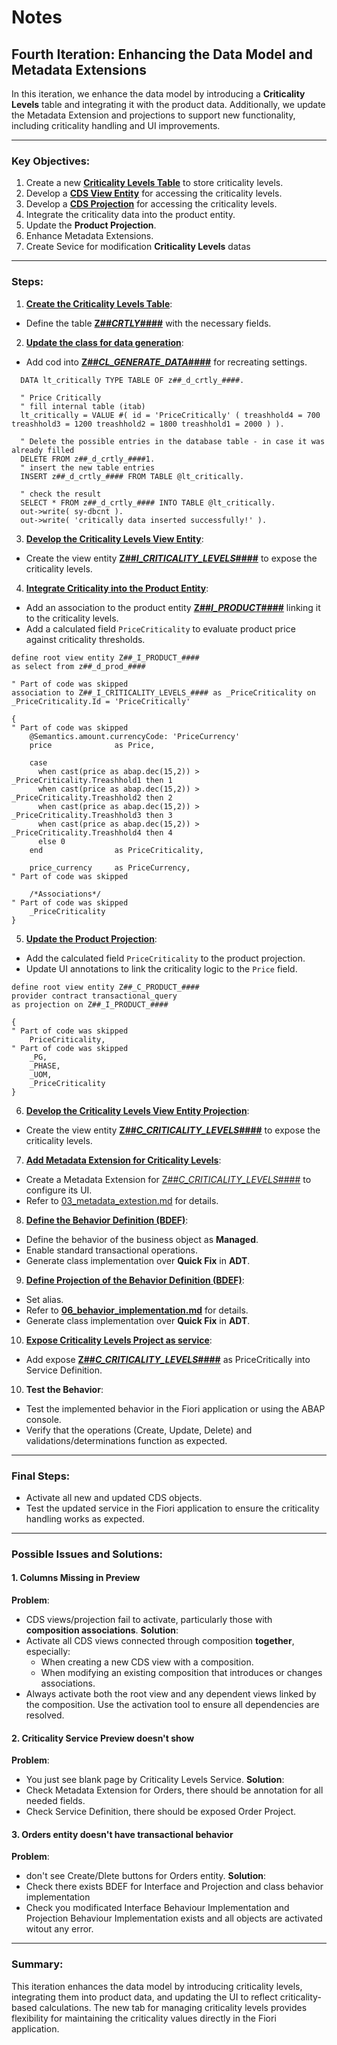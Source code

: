 # Notes
## Fourth Iteration: Enhancing the Data Model and Metadata Extensions
In this iteration, we enhance the data model by introducing a **Criticality Levels** table and integrating it with the product data. Additionally, we update the Metadata Extension and projections to support new functionality, including criticality handling and UI improvements.

---
### Key Objectives:
1. Create a new **[Criticality Levels Table](./00_tables.md)** to store criticality levels.
2. Develop a **[CDS View Entity](./01_cds.md#z##_i_criticality_levels_)** for accessing the criticality levels.
2. Develop a **[CDS Projection](./02_cds.md#z##_c_criticality_levels_)** for accessing the criticality levels.
3. Integrate the criticality data into the product entity.
4. Update the **Product Projection**.
5. Enhance Metadata Extensions.
6. Create Sevice for modification **Criticality Levels** datas

---
### Steps:
1. **[Create the Criticality Levels Table](./00_tables.md#z##_d_crtly_)**:
  - Define the table **[Z##_CRTLY_####](./00_tables.md#z##_d_crtly_)** with the necessary fields.

2. **[Update the class for data generation](./05_generator.md#z##_cl_generate_data_)**:
  - Add cod into **[Z##_CL_GENERATE_DATA_####](./05_generator.md#z##_cl_generate_data_)** for recreating settings.
  ```ABAP
    DATA lt_critically TYPE TABLE OF z##_d_crtly_####.

    " Price Critically
    " fill internal table (itab)
    lt_critically = VALUE #( id = 'PriceCritically' ( treashhold4 = 700 treashhold3 = 1200 treashhold2 = 1800 treashhold1 = 2000 ) ).

    " Delete the possible entries in the database table - in case it was already filled
    DELETE FROM z##_d_crtly_####1.
    " insert the new table entries
    INSERT z##_d_crtly_#### FROM TABLE @lt_critically.

    " check the result
    SELECT * FROM z##_d_crtly_#### INTO TABLE @lt_critically.
    out->write( sy-dbcnt ).
    out->write( 'critically data inserted successfully!' ).
  ```

3. **[Develop the Criticality Levels View Entity](./01_cds.md#z##_i_criticality_levels_)**:
  - Create the view entity **[Z##_I_CRITICALITY_LEVELS_####](./01_cds.md#z##_i_criticality_levels_)** to expose the criticality levels.

4. **[Integrate Criticality into the Product Entity](./02_cds.md)**:
  - Add an association to the product entity **[Z##_I_PRODUCT_####](./02_cds.md#z##_c_product_)** linking it to the criticality levels.
  - Add a calculated field `PriceCriticality` to evaluate product price against criticality thresholds.

  ```ABAP
  define root view entity Z##_I_PRODUCT_####
  as select from z##_d_prod_####

  " Part of code was skipped
  association to Z##_I_CRITICALITY_LEVELS_#### as _PriceCriticality on _PriceCriticality.Id = 'PriceCritically'

{
  " Part of code was skipped
      @Semantics.amount.currencyCode: 'PriceCurrency'
      price              as Price,

      case
        when cast(price as abap.dec(15,2)) > _PriceCriticality.Treashhold1 then 1
        when cast(price as abap.dec(15,2)) > _PriceCriticality.Treashhold2 then 2
        when cast(price as abap.dec(15,2)) > _PriceCriticality.Treashhold3 then 3
        when cast(price as abap.dec(15,2)) > _PriceCriticality.Treashhold4 then 4
        else 0
      end                as PriceCriticality,

      price_currency     as PriceCurrency,
  " Part of code was skipped

      /*Associations*/
  " Part of code was skipped
      _PriceCriticality
}
  ```

5. **[Update the Product Projection](./02_cds.md#z##_c_product_)**:
  - Add the calculated field `PriceCriticality` to the product projection.
  - Update UI annotations to link the criticality logic to the `Price` field.
  ```ABAP
define root view entity Z##_C_PRODUCT_####
  provider contract transactional_query
  as projection on Z##_I_PRODUCT_####

{
  " Part of code was skipped
      PriceCriticality,
  " Part of code was skipped
      _PG,
      _PHASE,
      _UOM,
      _PriceCriticality
}
  ```

6. **[Develop the Criticality Levels View Entity Projection](./02_cds.md##z##_i_criticality_levels_)**:
  - Create the view entity **[Z##_C_CRITICALITY_LEVELS_####](./02_cds.md#z##_i_criticality_levels_)** to expose the criticality levels.

7. **[Add Metadata Extension for Criticality Levels](./03_metadata_extestion.md#z##_i_criticality_levels_)**:
  - Create a Metadata Extension for [Z##_C_CRITICALITY_LEVELS_####](./03_metadata_extestion.md#z##_i_criticality_levels_) to configure its UI.
  - Refer to [03_metadata_extestion.md](./03_metadata_extestion.md) for details.

8. **[Define the Behavior Definition (BDEF)](./06_behavior_implementation.md#z##_i_criticality_levels_)**:
  - Define the behavior of the business object as **Managed**.
  - Enable standard transactional operations.
  - Generate class implementation over **Quick Fix** in **ADT**.

9. **[Define Projection of the Behavior Definition (BDEF)](./06_behavior_implementation.md#z##_i_criticality_levels_)**:
  - Set alias.
  - Refer to **[06_behavior_implementation.md](./06_behavior_implementation.md#z##_i_criticality_levels_)** for details.
  - Generate class implementation over **Quick Fix** in **ADT**.

10. **[Expose Criticality Levels Project as service](./04_service.md)**:
  - Add expose **[Z##_C_CRITICALITY_LEVELS_####](./04_service.md)** as PriceCritically into Service Definition.

10. **Test the Behavior**:
  - Test the implemented behavior in the Fiori application or using the ABAP console.
  - Verify that the operations (Create, Update, Delete) and validations/determinations function as expected.

---
### Final Steps:
- Activate all new and updated CDS objects.
- Test the updated service in the Fiori application to ensure the criticality handling works as expected.

---
### Possible Issues and Solutions:
#### 1. **Columns Missing in Preview**
  **Problem**:
   - CDS views/projection fail to activate, particularly those with **composition associations**.
   **Solution**:
   - Activate all CDS views connected through composition **together**, especially:
     - When creating a new CDS view with a composition.
     - When modifying an existing composition that introduces or changes associations.
   - Always activate both the root view and any dependent views linked by the composition. Use the activation tool to ensure all dependencies are resolved.
#### 2. **Criticality Service Preview doesn't show**
  **Problem**:
   - You just see blank page by Criticality Levels Service.
   **Solution**:
   - Check Metadata Extension for Orders, there should be annotation for all needed fields.
   - Check Service Definition, there should be exposed Order Project.
#### 3. **Orders entity doesn't have transactional behavior**
  **Problem**:
   - don't see Create/Dlete buttons for Orders entity.
   **Solution**:
   - Check there exists BDEF for Interface and Projection and class behavior implementation
   - Check you modificated Interface Behaviour Implementation and Projection Behaviour Implementation exists and all objects are activated witout any error.


---
### Summary:
This iteration enhances the data model by introducing criticality levels, integrating them into product data, and updating the UI to reflect criticality-based calculations. The new tab for managing criticality levels provides flexibility for maintaining the criticality values directly in the Fiori application.